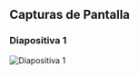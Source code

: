 ## Capturas de Pantalla
### Diapositiva 1
![Diapositiva 1](![image](https://github.com/MatiasBarna/Proyecto_Individual_2/assets/126587042/36c7a8b9-5648-4fcc-8d85-f088d6ecc49a)
)

